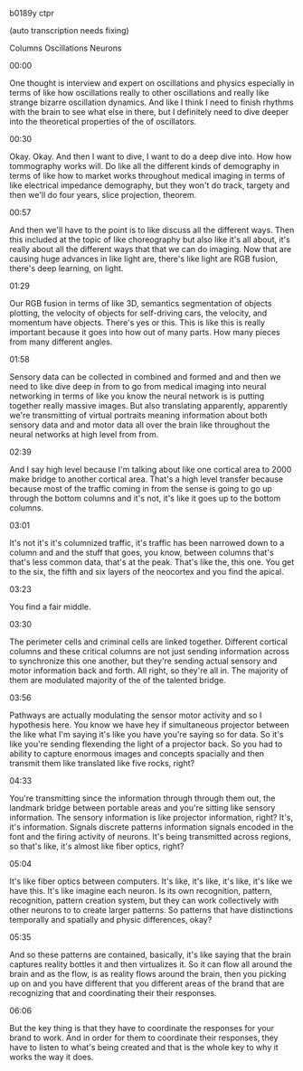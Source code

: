 b0189y ctpr

(auto transcription needs fixing)

Columns Oscillations Neurons

00:00

One thought is interview and expert on oscillations and physics especially in terms of like how oscillations really to other oscillations and really like strange bizarre oscillation dynamics. And like I think I need to finish rhythms with the brain to see what else in there, but I definitely need to dive deeper into the theoretical properties of the of oscillators.

00:30

Okay. Okay. And then I want to dive, I want to do a deep dive into. How how tommography works will. Do like all the different kinds of demography in terms of like how to market works throughout medical imaging in terms of like electrical impedance demography, but they won't do track, targety and then we'll do four years, slice projection, theorem.

00:57

And then we'll have to the point is to like discuss all the different ways. Then this included at the topic of like choreography but also like it's all about, it's really about all the different ways that that we can do imaging. Now that are causing huge advances in like light are, there's like light are RGB fusion, there's deep learning, on light.

01:29

Our RGB fusion in terms of like 3D, semantics segmentation of objects plotting, the velocity of objects for self-driving cars, the velocity, and momentum have objects. There's yes or this. This is like this is really important because it goes into how out of many parts. How many pieces from many different angles.

01:58

Sensory data can be collected in combined and formed and and then we need to like dive deep in from to go from medical imaging into neural networking in terms of like you know the neural network is is putting together really massive images. But also translating apparently, apparently we're transmitting of virtual portraits meaning information about both sensory data and and motor data all over the brain like throughout the neural networks at high level from from.

02:39

And I say high level because I'm talking about like one cortical area to 2000 make bridge to another cortical area. That's a high level transfer because because most of the traffic coming in from the sense is going to go up through the bottom columns and it's not, it's like it goes up to the bottom columns.

03:01

It's not it's it's columnized traffic, it's traffic has been narrowed down to a column and and the stuff that goes, you know, between columns that's that's less common data, that's at the peak. That's like the, this one. You get to the six, the fifth and six layers of the neocortex and you find the apical.

03:23

You find a fair middle.

03:30

The perimeter cells and criminal cells are linked together. Different cortical columns and these critical columns are not just sending information across to synchronize this one another, but they're sending actual sensory and motor information back and forth. All right, so they're all in. The majority of them are modulated majority of the of the talented bridge.

03:56

Pathways are actually modulating the sensor motor activity and so I hypothesis here. You know we have hey if simultaneous projector between the like what I'm saying it's like you have you're saying so for data. So it's like you're sending flexending the light of a projector back. So you had to ability to capture enormous images and concepts spacially and then transmit them like translated like five rocks, right?

04:33

You're transmitting since the information through through them out, the landmark bridge between portable areas and you're sitting like sensory information. The sensory information is like projector information, right? It's, it's information. Signals discrete patterns information signals encoded in the font and the firing activity of neurons. It's being transmitted across regions, so that's like, it's almost like fiber optics, right?

05:04

It's like fiber optics between computers. It's like, it's like, it's like, it's like we have this. It's like imagine each neuron. Is its own recognition, pattern, recognition, pattern creation system, but they can work collectively with other neurons to to create larger patterns. So patterns that have distinctions temporally and spatially and physic differences, okay?

05:35

And so these patterns are contained, basically, it's like saying that the brain captures reality bottles it and then virtualizes it. So it can flow all around the brain and as the flow, is as reality flows around the brain, then you picking up on and you have different that you different areas of the brand that are recognizing that and coordinating their their responses.

06:06

But the key thing is that they have to coordinate the responses for your brand to work. And in order for them to coordinate their responses, they have to listen to what's being created and that is the whole key to why it works the way it does.

